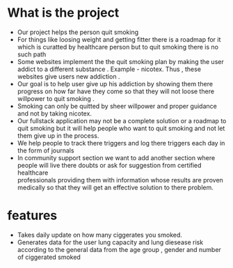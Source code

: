 # What is the project

- Our project helps the person quit smoking 
- For things like loosing weight and getting fitter there is a roadmap for it which is curatted by healthcare person but to quit smoking there is no such path 
- Some websites implement the the quit smoking plan by making the user addict to a different substance . Example - nicotex. Thus , these websites give users new addiction .
- Our goal is to help user give up his addiction by showing them there progress on how far have they come so that they will not loose there willpower to quit smoking .
- Smoking can only be quitted by sheer willpower and proper guidance and not by taking nicotex.
- Our fullstack application may not be a complete solution or a roadmap to quit smoking but it will help people who want to quit smoking and not let them give up in the process.
- We help people to track there triggers and log there triggers each day in the form of journals
- In community support section we want to add another section where people will live there doubts or ask for suggestion from certified healthcare  
professionals providing them with information whose results are proven medically so that they will get an effective solution to there problem.


# features
- Takes daily update on how many ciggerates you smoked.
- Generates data for the user lung capacity and lung diesease risk according to the general data from the age group , gender and number of ciggerated smoked